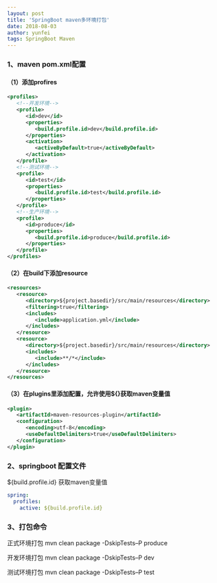 ```yaml
---
layout: post
title: 'SpringBoot maven多环境打包'
date: 2018-08-03
author: yunfei
tags: SpringBoot Maven
---
```


### 1、maven pom.xml配置

#### （1）添加profires
````xml
<profiles>
   <!--开发环境-->
   <profile>
      <id>dev</id>
      <properties>
         <build.profile.id>dev</build.profile.id>
      </properties>
      <activation>
         <activeByDefault>true</activeByDefault>
      </activation>
   </profile>
   <!--测试环境-->
   <profile>
      <id>test</id>
      <properties>
         <build.profile.id>test</build.profile.id>
      </properties>
   </profile>
   <!--生产环境-->
   <profile>
      <id>produce</id>
      <properties>
         <build.profile.id>produce</build.profile.id>
      </properties>
   </profile>
</profiles>
````

#### （2）在build下添加resource

````xml
<resources>
   <resource>
      <directory>${project.basedir}/src/main/resources</directory>
      <filtering>true</filtering>
      <includes>
         <include>application.yml</include>
      </includes>
   </resource>
   <resource>
      <directory>${project.basedir}/src/main/resources</directory>
      <includes>
         <include>**/*</include>
      </includes>
   </resource>
</resources>
````

#### （3）在plugins里添加配置，允许使用${}获取maven变量值

````xml
<plugin>
   <artifactId>maven-resources-plugin</artifactId>
   <configuration>
      <encoding>utf-8</encoding>
      <useDefaultDelimiters>true</useDefaultDelimiters>
   </configuration>
</plugin>
````

### 2、springboot 配置文件

${build.profile.id} 获取maven变量值
```yaml
spring:
  profiles:
    active: ${build.profile.id}
```


### 3、打包命令

正式环境打包
mvn clean package -DskipTests–P produce

开发环境打包
mvn clean package -DskipTests–P dev

测试环境打包
mvn clean package -DskipTests–P test
